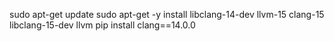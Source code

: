 sudo apt-get update
sudo apt-get -y install libclang-14-dev llvm-15 clang-15 libclang-15-dev llvm
pip install clang==14.0.0
